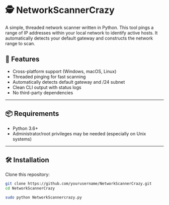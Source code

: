 # 🕵️ NetworkScannerCrazy

A simple, threaded network scanner written in Python. This tool pings a range of IP addresses within your local network to identify active hosts. It automatically detects your default gateway and constructs the network range to scan.

## 🚀 Features

- Cross-platform support (Windows, macOS, Linux)
- Threaded pinging for fast scanning
- Automatically detects default gateway and /24 subnet
- Clean CLI output with status logs
- No third-party dependencies

---

## 📦 Requirements

- Python 3.6+
- Administrator/root privileges may be needed (especially on Unix systems)

---

## 🛠️ Installation

Clone this repository:

```bash
git clone https://github.com/yourusername/NetworkScannerCrazy.git
cd NetworkScannerCrazy

sudo python NetworkScannercrazy.py
